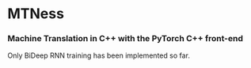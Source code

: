 # MTNess
### Machine Translation in C++ with the PyTorch C++ front-end

Only BiDeep RNN training has been implemented so far.
